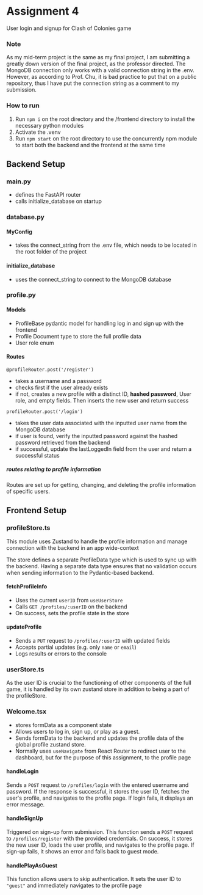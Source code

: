 # Assignment 4
User login and signup for Clash of Colonies game

### Note
As my mid-term project is the same as my final project, I am submitting a greatly down version of the final project, as the professor directed. 
The MongoDB connection only works with a valid connection string in the .env. However, as according to Prof. Chu, it is bad practice to put that on a public repository, thus I have put the connection string as a comment to my submission.



### How to run
1. Run ```npm i``` on the root directory and the /frontend directory to install the necessary python modules
2. Activate the .venv 
3. Run ```npm start``` on the root directory to use the concurrently npm module to start both the backend and the frontend at the same time



## Backend Setup

### main.py
- defines the FastAPI router
- calls initialize_database on startup

### database.py
#### MyConfig
- takes the connect_string from the .env file, which needs to be located in the root folder of the project

#### initialize_database
- uses the connect_string to connect to the MongoDB database

### profile.py
#### Models
- ProfileBase pydantic model for handling log in and sign up with the frontend
- Profile Document type to store the full profile data
- User role enum
#### Routes
```@profileRouter.post('/register')```
- takes a username and a password
- checks first if the user already exists
- if not, creates a new profile with a distinct ID, **hashed password**, User role, and empty fields. Then inserts the new user and return success

```profileRouter.post('/login')```
- takes the user data associated with the inputted user name from the MongoDB database
- if user is found, verify the inputted password against the hashed password retrieved from the backend
- if successful, update the lastLoggedIn field from the user and return a successful status
 
##### routes relating to profile information
Routes are set up for getting, changing, and deleting the profile information of specific users. 

## Frontend Setup


### profileStore.ts
This module uses Zustand to handle the profile information and manage connection with the backend in an app wide-context

The store defines a separate ProfileData type which is used to sync up with the backend. Having a separate data type ensures that no validation occurs when sending information to the Pydantic-based backend.

#### fetchProfileInfo
- Uses the current `userID` from `useUserStore`
- Calls `GET /profiles/:userID` on the backend
- On success, sets the profile state in the store

#### updateProfile
- Sends a `PUT` request to `/profiles/:userID` with updated fields
- Accepts partial updates (e.g. only `name` or `email`)
- Logs results or errors to the console

### userStore.ts
As the user ID is crucial to the functioning of other components of the full game, it is handled by its own zustand store in addition to being a part of the profileStore.

### Welcome.tsx
- stores formData as a component state
- Allows users to log in, sign up, or play as a guest.
- Sends formData to the backend and updates the profile data of the global profile zustand store. 
- Normally uses `useNavigate` from React Router to redirect user to the dashboard, but for the purpose of this assignment, to the profile page

#### handleLogin

Sends a `POST` request to `/profiles/login` with the entered username and password. If the response is successful, it stores the user ID, fetches the user's profile, and navigates to the profile page. If login fails, it displays an error message.

#### handleSignUp

Triggered on sign-up form submission. This function sends a `POST` request to `/profiles/register` with the provided credentials. On success, it stores the new user ID, loads the user profile, and navigates to the profile page. If sign-up fails, it shows an error and falls back to guest mode.

#### handlePlayAsGuest

This function allows users to skip authentication. It sets the user ID to `"guest"` and immediately navigates to the profile page
